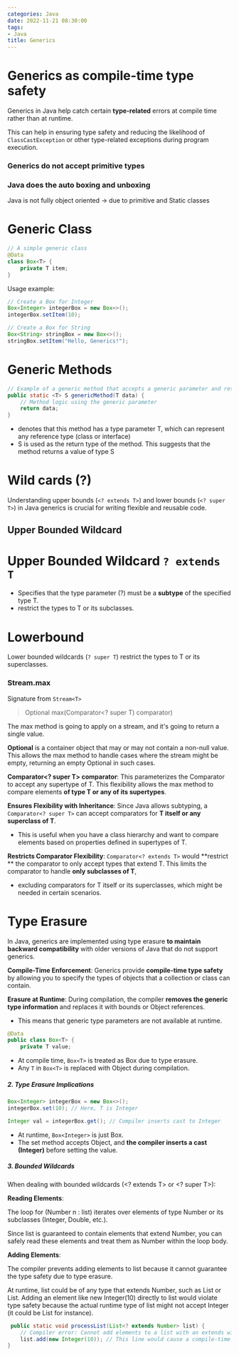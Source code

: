 ```yaml
---
categories: Java
date: 2022-11-21 08:30:00
tags:
- Java
title: Generics
---
```


# Generics as compile-time type safety

Generics in Java help catch certain **type-related** errors at compile time
rather than at runtime.

This can help in ensuring type safety and reducing the likelihood of
`ClassCastException` or other type-related exceptions during program execution.

### Generics do not accept primitive types

### Java does the auto boxing and unboxing

Java is not fully object oriented -> due to primitive and Static classes

# Generic Class

```java
// A simple generic class
@Data
class Box<T> {
    private T item;
}
```

Usage example:

```java
// Create a Box for Integer
Box<Integer> integerBox = new Box<>();
integerBox.setItem(10);

// Create a Box for String
Box<String> stringBox = new Box<>();
stringBox.setItem("Hello, Generics!");
```

# Generic Methods

```java
// Example of a generic method that accepts a generic parameter and returns a generic type
public static <T> S genericMethod(T data) {
    // Method logic using the generic parameter
    return data;
}
```

- <T> denotes that this method has a type parameter T, which can represent any reference type (class or interface)
- S is used as the return type of the method. This suggests that the method
  returns a value of type S

# Wild cards (?)

Understanding upper bounds (`<? extends T>`) and lower bounds (`<? super T>`) in
Java generics is crucial for writing flexible and reusable code.

## Upper Bounded Wildcard

# Upper Bounded Wildcard `? extends T`

- Specifies that the type parameter (?) must be a **subtype** of the specified
  type T.
- restrict the types to T or its subclasses.

# Lowerbound

Lower bounded wildcards (`? super T`) restrict the types to T or its
superclasses.

### Stream.max

Signature from `Stream<T>`

> Optional<T> max(Comparator<? super T) comparator)

The max method is going to apply on a stream, and it's going to return a single
value.

**Optional<T>** is a container object that may or may not contain a non-null
value.
This allows the max method to handle cases where the stream might be empty,
returning an empty Optional in such cases.

**Comparator<? super T> comparator**: This parameterizes the Comparator to
accept any supertype of T.
This flexibility allows the max method to compare elements **of type T or any of
its supertypes**.

**Ensures Flexibility with Inheritance**: Since Java allows subtyping, a
`Comparator<? super T>` can accept comparators for **T itself or any superclass
of T**.

- This is useful when you have a class hierarchy and want to compare elements
  based on properties defined in supertypes of T.

**Restricts Comparator Flexibility**: `Comparator<? extends T>` would **restrict
** the comparator to only accept types that extend T. This limits the comparator
to handle **only subclasses of T**,

- excluding comparators for T itself or its superclasses, which might be needed
  in certain scenarios.

# Type Erasure

In Java, generics are implemented using type erasure **to maintain backward
compatibility** with older versions of Java that do not
support generics.

**Compile-Time Enforcement**: Generics provide **compile-time type safety** by
allowing you to specify the types of objects that a collection or class can
contain.

**Erasure at Runtime**: During compilation, the compiler **removes the generic
type information** and replaces it with bounds or Object references.

- This means that generic type parameters are not available at runtime.

```java
@Data
public class Box<T> {
    private T value;
```

- At compile time, `Box<T>` is treated as Box due to type erasure.
- Any `T` in `Box<T>` is replaced with Object during compilation.

##### 2. Type Erasure Implications

```java
Box<Integer> integerBox = new Box<>();
integerBox.set(10); // Here, T is Integer

Integer val = integerBox.get(); // Compiler inserts cast to Integer
```

- At runtime, `Box<Integer>` is just Box.
- The set method accepts Object, and **the compiler inserts a cast (Integer)**
  before setting the value.

##### 3. Bounded Wildcards

When dealing with bounded wildcards (<? extends T> or <? super T>):

**Reading Elements**:

The loop for (Number n : list) iterates over elements of type Number or its
subclasses (Integer, Double, etc.).

Since list is guaranteed to contain elements that extend Number, you can safely
read these elements and treat them as Number
within the loop body.

**Adding Elements**:

The compiler prevents adding elements to list because it cannot guarantee the
type safety due to type erasure.

At runtime, list could be of any type that extends Number, such as List<Integer>
or List<Double>. Adding an element like
new Integer(10) directly to list would violate type safety because the actual
runtime type of list might not accept Integer (it could be List<Double> for
instance).

```java
 public static void processList(List<? extends Number> list) {
    // Compiler error: Cannot add elements to a list with an extends wildcard
    list.add(new Integer(10)); // This line would cause a compile-time error
}
```
